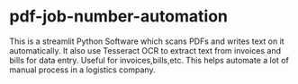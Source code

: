 # pdf-job-number-automation
This is a streamlit Python Software which scans PDFs and writes text on it automatically. It also use Tesseract OCR to extract text from invoices and bills for data entry.
Useful for invoices,bills,etc.
This helps automate a lot of manual process in a logistics company.
